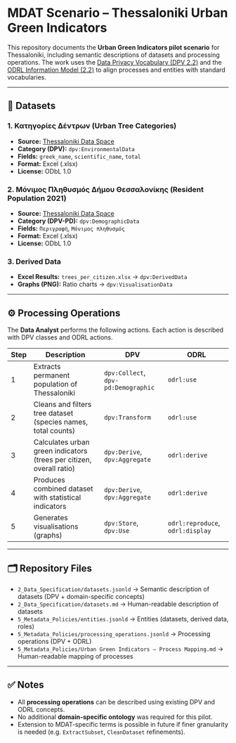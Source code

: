# MDAT Scenario – Thessaloniki Urban Green Indicators

This repository documents the **Urban Green Indicators pilot scenario** for Thessaloniki, including semantic descriptions of datasets and processing operations. The work uses the [Data Privacy Vocabulary (DPV 2.2)](https://w3c.github.io/dpv/2.2/dpv/) and the [ODRL Information Model (2.2)](https://www.w3.org/TR/odrl-model/) to align processes and entities with standard vocabularies.

---

## 📂 Datasets

### 1. Κατηγορίες Δέντρων (Urban Tree Categories)
- **Source:** [Thessaloniki Data Space](https://tds.okfn.gr/dataset/37)  
- **Category (DPV):** `dpv:EnvironmentalData`  
- **Fields:** `greek_name`, `scientific_name`, `total`  
- **Format:** Excel (.xlsx)  
- **License:** ODbL 1.0  

### 2. Μόνιμος Πληθυσμός Δήμου Θεσσαλονίκης (Resident Population 2021)
- **Source:** [Thessaloniki Data Space](https://tds.okfn.gr/dataset/207)  
- **Category (DPV-PD):** `dpv:DemographicData`  
- **Fields:** `Περιγραφή`, `Μόνιμος πληθυσμός`  
- **Format:** Excel (.xlsx)  
- **License:** ODbL 1.0  

### 3. Derived Data
- **Excel Results:** `trees_per_citizen.xlsx` → `dpv:DerivedData`  
- **Graphs (PNG):** Ratio charts → `dpv:VisualisationData`  

---

## ⚙️ Processing Operations

The **Data Analyst** performs the following actions. Each action is described with DPV classes and ODRL actions.

| Step | Description | DPV | ODRL |
|------|-------------|-----|------|
| 1 | Extracts permanent population of Thessaloniki | `dpv:Collect`, `dpv-pd:Demographic` | `odrl:use` |
| 2 | Cleans and filters tree dataset (species names, total counts) | `dpv:Transform` | `odrl:use` |
| 3 | Calculates urban green indicators (trees per citizen, overall ratio) | `dpv:Derive`, `dpv:Aggregate` | `odrl:derive` |
| 4 | Produces combined dataset with statistical indicators | `dpv:Derive`, `dpv:Aggregate` | `odrl:derive` |
| 5 | Generates visualisations (graphs) | `dpv:Store`, `dpv:Use` | `odrl:reproduce`, `odrl:display` |

---

## 🗂 Repository Files

- `2_Data_Specification/datasets.jsonld` → Semantic description of datasets (DPV + domain-specific concepts)  
- `2_Data_Specification/datasets.md` → Human-readable description of datasets  
- `5_Metadata_Policies/entities.jsonld` → Entities (datasets, derived data, roles)  
- `5_Metadata_Policies/processing_operations.jsonld` → Processing operations (DPV + ODRL)  
- `5_Metadata_Policies/Urban Green Indicators – Process Mapping.md` → Human-readable mapping of processes  

---

## ✅ Notes

- All **processing operations** can be described using existing DPV and ODRL concepts.  
- No additional **domain-specific ontology** was required for this pilot.  
- Extension to MDAT-specific terms is possible in future if finer granularity is needed (e.g. `ExtractSubset`, `CleanDataset` refinements).  
